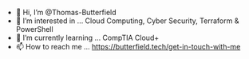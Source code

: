 - 👋 Hi, I’m @Thomas-Butterfield
- 👀 I’m interested in ... Cloud Computing, Cyber Security, Terraform & PowerShell
- 🌱 I’m currently learning ... CompTIA Cloud+
- 📫 How to reach me ... https://butterfield.tech/get-in-touch-with-me
<!---
Thomas-Butterfield/Thomas-Butterfield is a ✨ special ✨ repository because its `README.md` (this file) appears on your GitHub profile.
You can click the Preview link to take a look at your changes.
--->
